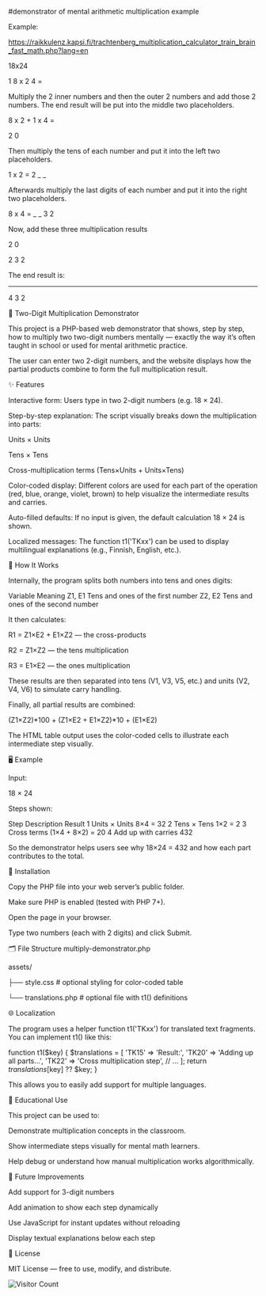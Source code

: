 #demonstrator of  mental arithmetic  multiplication example 

Example:

https://raikkulenz.kapsi.fi/trachtenberg_multiplication_calculator_train_brain_fast_math.php?lang=en

18x24
 
1		8	x	2		4	=

Multiply the 2 inner numbers and then the outer 2 numbers and add those 2 numbers. The end result will be put into the middle two placeholders.

8	x	2	+	1	x	4	=

2		0			

Then multiply the tens of each number and put it into the left two placeholders.

1	x	2	=			2		_	_		

Afterwards multiply the last digits of each number and put it into the right two placeholders.

8	x	4	=	_		_		3		2	

Now, add these three multiplication results

2		0			

2		3		2	

The end result is:

------------------------------

4		3		2

🧮 Two-Digit Multiplication Demonstrator

This project is a PHP-based web demonstrator that shows, step by step, how to multiply two two-digit numbers mentally — exactly the way it’s often taught in school or used for mental arithmetic practice.

The user can enter two 2-digit numbers, and the website displays how the partial products combine to form the full multiplication result.

✨ Features

Interactive form: Users type in two 2-digit numbers (e.g. 18 × 24).

Step-by-step explanation: The script visually breaks down the multiplication into parts:

Units × Units

Tens × Tens

Cross-multiplication terms (Tens×Units + Units×Tens)

Color-coded display:
Different colors are used for each part of the operation (red, blue, orange, violet, brown) to help visualize the intermediate results and carries.

Auto-filled defaults: If no input is given, the default calculation 18 × 24 is shown.

Localized messages: The function t1('TKxx') can be used to display multilingual explanations (e.g., Finnish, English, etc.).

🧠 How It Works

Internally, the program splits both numbers into tens and ones digits:

Variable	Meaning
Z1, E1	Tens and ones of the first number
Z2, E2	Tens and ones of the second number

It then calculates:

R1 = Z1×E2 + E1×Z2 — the cross-products

R2 = Z1×Z2 — the tens multiplication

R3 = E1×E2 — the ones multiplication

These results are then separated into tens (V1, V3, V5, etc.) and units (V2, V4, V6) to simulate carry handling.

Finally, all partial results are combined:

  (Z1×Z2)*100 + (Z1×E2 + E1×Z2)*10 + (E1×E2)


The HTML table output uses the color-coded cells to illustrate each intermediate step visually.

🖥️ Example

Input:

18 × 24


Steps shown:

Step	Description	Result
1	Units × Units	8×4 = 32
2	Tens × Tens	1×2 = 2
3	Cross terms	(1×4 + 8×2) = 20
4	Add up with carries	432

So the demonstrator helps users see why 18×24 = 432 and how each part contributes to the total.

🧩 Installation

Copy the PHP file into your web server’s public folder.

Make sure PHP is enabled (tested with PHP 7+).

Open the page in your browser.

Type two numbers (each with 2 digits) and click Submit.

🗂️ File Structure
multiply-demonstrator.php


assets/

   ├── style.css        # optional styling for color-coded table
   
   └── translations.php # optional file with t1() definitions

🌐 Localization

The program uses a helper function t1('TKxx') for translated text fragments.
You can implement t1() like this:

function t1($key) {
  $translations = [
    'TK15' => 'Result:',
    'TK20' => 'Adding up all parts...',
    'TK22' => 'Cross multiplication step',
    // ...
  ];
  return $translations[$key] ?? $key;
}


This allows you to easily add support for multiple languages.

📘 Educational Use

This project can be used to:

Demonstrate multiplication concepts in the classroom.

Show intermediate steps visually for mental math learners.

Help debug or understand how manual multiplication works algorithmically.

🔧 Future Improvements

Add support for 3-digit numbers

Add animation to show each step dynamically

Use JavaScript for instant updates without reloading

Display textual explanations below each step

📜 License

MIT License — free to use, modify, and distribute.


![Visitor Count](https://komarev.com/ghpvc/?username=ReinhardLenz&repo=mental_arithmetic_multiplication_demonstrator&color=green)
